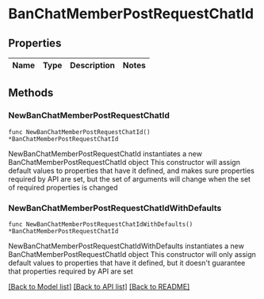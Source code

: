# BanChatMemberPostRequestChatId

## Properties

Name | Type | Description | Notes
------------ | ------------- | ------------- | -------------

## Methods

### NewBanChatMemberPostRequestChatId

`func NewBanChatMemberPostRequestChatId() *BanChatMemberPostRequestChatId`

NewBanChatMemberPostRequestChatId instantiates a new BanChatMemberPostRequestChatId object
This constructor will assign default values to properties that have it defined,
and makes sure properties required by API are set, but the set of arguments
will change when the set of required properties is changed

### NewBanChatMemberPostRequestChatIdWithDefaults

`func NewBanChatMemberPostRequestChatIdWithDefaults() *BanChatMemberPostRequestChatId`

NewBanChatMemberPostRequestChatIdWithDefaults instantiates a new BanChatMemberPostRequestChatId object
This constructor will only assign default values to properties that have it defined,
but it doesn't guarantee that properties required by API are set


[[Back to Model list]](../README.md#documentation-for-models) [[Back to API list]](../README.md#documentation-for-api-endpoints) [[Back to README]](../README.md)


